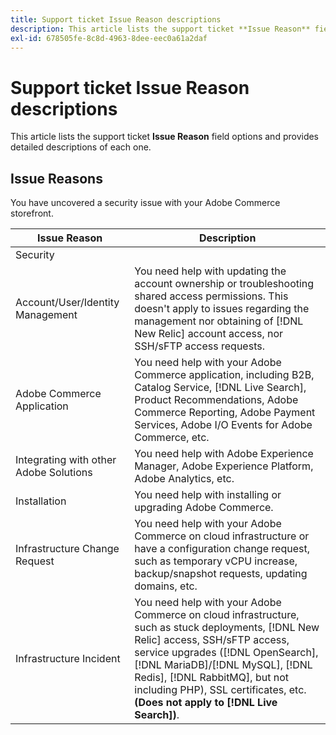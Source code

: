```yaml
---
title: Support ticket Issue Reason descriptions
description: This article lists the support ticket **Issue Reason** field options and provides detailed descriptions of each one.
exl-id: 678505fe-8c8d-4963-8dee-eec0a61a2daf
---
```

# Support ticket Issue Reason descriptions

This article lists the support ticket **Issue Reason** field options and provides detailed descriptions of each one.

## Issue Reasons

<table class="tg">
<thead>
  <tr>
    <th><span style="font-weight:bold;font-style:normal">Issue Reason</span></th>
    <th><span style="font-weight:700;font-style:normal">Description</span></th>
  </tr>
</thead>
<tbody>
  <tr>
    <td>Security</td>
    You have uncovered a security issue with your Adobe Commerce storefront.</td>
  </tr>
  <tr>
    <td>Account/User/Identity Management</td>
    <td>You need help with updating the account ownership or troubleshooting shared access permissions. This doesn't apply to issues regarding the management nor obtaining of [!DNL New Relic] account access, nor SSH/sFTP access requests.</td>
  </tr>
  <tr>
    <td>Adobe Commerce Application</td>
    <td>You need help with your Adobe Commerce application, including B2B, Catalog Service, [!DNL Live Search], Product Recommendations, Adobe Commerce Reporting, Adobe Payment Services, Adobe I/O Events for Adobe Commerce, etc.</td>
  </tr>
  <tr>
    <td>Integrating with other Adobe Solutions</td>
    <td>You need help with Adobe Experience Manager, Adobe Experience Platform, Adobe Analytics, etc.</td>
  </tr>
  <tr>
    <td>Installation</td>
    <td>You need help with installing or upgrading Adobe Commerce.</td>
  </tr>
  <tr>
    <td>Infrastructure Change Request</td>
    <td>You need help with your Adobe Commerce on cloud infrastructure or have a configuration change request, such as temporary vCPU increase, backup/snapshot requests, updating domains, etc.</td>
  </tr>
  <tr>
    <td>Infrastructure Incident</td>
    <td>You need help with your Adobe Commerce on cloud infrastructure, such as stuck deployments, [!DNL New Relic] access, SSH/sFTP access, service upgrades ([!DNL OpenSearch], [!DNL MariaDB]/[!DNL MySQL], [!DNL Redis], [!DNL RabbitMQ], but not including PHP), SSL certificates, etc.<strong> (Does not apply to [!DNL Live Search])</strong>.</td>
  </tr>  
</tbody>
</table>
